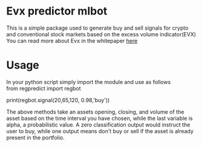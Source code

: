 # Evx predictor mlbot

This is a simple package used to generate buy and sell signals for crypto and conventional stock markets based on the excess volume indicator(EVX)  
You can read more about Evx in the whitepaper [here](https://www.researchgate.net/publication/345313655_DeFiPaper)

# Usage

In your python script simply import the module and use as follows  
from regpredict import regbot

print(regbot.signal(20,65,120, 0.98,'buy'))

The above methods take an assets opening, closing, and volume of the asset based on the time interval you have chosen, while the last variable is alpha, a probabilistic value. A zero classification output would instruct the user to buy, while one output means don't buy or sell if the asset is already present in the portfolio.
